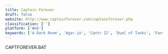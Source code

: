 ```yaml
---
title: Captain Forever
draft: false 
website: http://www.captainforever.com/captainforever.php
classification: ['']
platform: ['Web']
keywords: ['A Dark Room', 'Agar.io', 'Cantr II', 'Duel of Tanks', 'Fantasy-Sim', 'GeoArena Online', 'Hordes.io', 'Infinite Music Trivia', 'PetriDish', 'War Clicks', 'eRevollution']
---
```

CAPTFOREVER.BAT